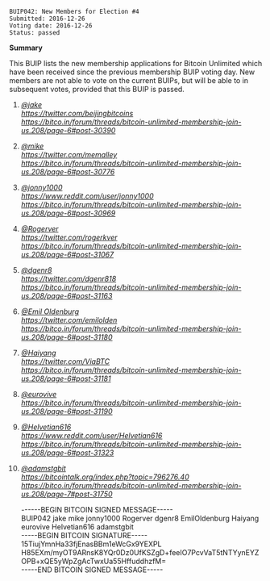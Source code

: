     BUIP042: New Members for Election #4
    Submitted: 2016-12-26
    Voting date: 2016-12-26
    Status: passed

**Summary**  
  
This BUIP lists the new membership applications for Bitcoin Unlimited
which have been received since the previous membership BUIP voting day.
New members are not able to vote on the current BUIPs, but will be able
to in subsequent votes, provided that this BUIP is passed.  
  
1. [*@jake*](https://bitco.in/forum/members/1698/)  
[*<https://twitter.com/beijingbitcoins>*](https://twitter.com/beijingbitcoins)  
*<https://bitco.in/forum/threads/bitcoin-unlimited-membership-join-us.208/page-6#post-30390>*  
  
2. [*@mike*](https://bitco.in/forum/members/1888/)  
[*<https://twitter.com/memalley>*](https://twitter.com/memalley)  
*<https://bitco.in/forum/threads/bitcoin-unlimited-membership-join-us.208/page-6#post-30776>*  
  
3. [*@jonny1000*](https://bitco.in/forum/members/316/)  
[*<https://www.reddit.com/user/jonny1000>*](https://www.reddit.com/user/jonny1000)  
*<https://bitco.in/forum/threads/bitcoin-unlimited-membership-join-us.208/page-6#post-30969>*  
  
4. [*@Rogerver*](https://bitco.in/forum/members/1917/)  
[*<https://twitter.com/rogerkver>*](https://twitter.com/rogerkver)  
*<https://bitco.in/forum/threads/bitcoin-unlimited-membership-join-us.208/page-6#post-31067>*  
  
5. [*@dgenr8*](https://bitco.in/forum/members/166/)  
[*<https://twitter.com/dgenr818>*](https://twitter.com/dgenr818)  
*<https://bitco.in/forum/threads/bitcoin-unlimited-membership-join-us.208/page-6#post-31163>*  
  
6. [*@Emil Oldenburg*](https://bitco.in/forum/members/1932/)  
[*<https://twitter.com/emilolden>*](https://twitter.com/emilolden)  
*<https://bitco.in/forum/threads/bitcoin-unlimited-membership-join-us.208/page-6#post-31180>*  
  
7. [*@Haiyang*](https://bitco.in/forum/members/1672/)  
[*<https://twitter.com/ViaBTC>*](https://twitter.com/ViaBTC)  
*<https://bitco.in/forum/threads/bitcoin-unlimited-membership-join-us.208/page-6#post-31181>*  
  
8. [*@eurovive*](https://bitco.in/forum/members/1934/)  
*<https://bitco.in/forum/threads/bitcoin-unlimited-membership-join-us.208/page-6#post-31190>*  
  
9. [*@Helvetian616*](https://bitco.in/forum/members/1945/)  
[*<https://www.reddit.com/user/Helvetian616>*](https://www.reddit.com/user/Helvetian616)  
*<https://bitco.in/forum/threads/bitcoin-unlimited-membership-join-us.208/page-6#post-31323>*  
  
10. [*@adamstgbit*](https://bitco.in/forum/members/918/)  
[*<https://bitcointalk.org/index.php?topic=796276.40>*](https://bitcointalk.org/index.php?topic=796276.40)  
*<https://bitco.in/forum/threads/bitcoin-unlimited-membership-join-us.208/page-7#post-31750>*  
  

    ------BEGIN BITCOIN SIGNED MESSAGE-----<br />
    BUIP042 jake mike jonny1000 Rogerver dgenr8 EmilOldenburg Haiyang eurovive Helvetian616 adamstgbit<br />
    -----BEGIN BITCOIN SIGNATURE-----<br />
    15TiujYmnHa33fjEnasBBm1eWcGx9YEXPL<br />
    H85EXm/myOT9ARnsK8YQr0Dz0UfKSZgD+feeIO7PcvVaT5tNTYynEYZOPB+xQE5yWpZgAcTwxUa55HffuddhzfM=<br />
    -----END BITCOIN SIGNED MESSAGE-----
